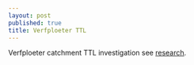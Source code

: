 ```yaml
---
layout: post
published: true
title: Verfploeter TTL
---
```

Verfploeter catchment TTL investigation see [research](https://github.com/joaoceron/verfploeter-ttl-investigation).
